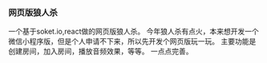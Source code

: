### 网页版狼人杀

一个基于soket.io,react做的网页版狼人杀。
今年狼人杀有点火，本来想开发一个微信小程序版，但是个人申请不下来，所以先开发个网页版玩一玩。
主要功能是创建房间，加入房间，播放音频效果，等等。
一点点完善。